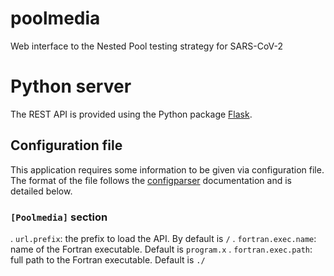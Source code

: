 # poolmedia
Web interface to the Nested Pool testing strategy for SARS-CoV-2

# Python server

The REST API is provided using the Python package
[Flask](https://flask.palletsprojects.com).

## Configuration file

This application requires some information to be given via
configuration file. The format of the file follows the
[configparser](https://docs.python.org/3/library/configparser.html)
documentation and is detailed below.

### `[Poolmedia]` section

  . `url.prefix`: the prefix to load the API. By default is `/`
  . `fortran.exec.name`: name of the Fortran executable. Default is `program.x`
  . `fortran.exec.path`: full path to the Fortran executable. Default is `./`
